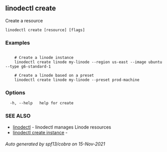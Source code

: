 ## linodectl create

Create a resource

```
linodectl create [resource] [flags]
```

### Examples

```

	# Create a linode instance
	linodectl create linode my-linode --region us-east --image ubuntu --type g6-standard-1

	# Create a linode based on a preset
	linodectl create linode my-linode --preset prod-machine
```

### Options

```
  -h, --help   help for create
```

### SEE ALSO

* [linodectl](linodectl.md)	 - linodectl manages Linode resources
* [linodectl create instance](linodectl_create_instance.md)	 - 

###### Auto generated by spf13/cobra on 15-Nov-2021
